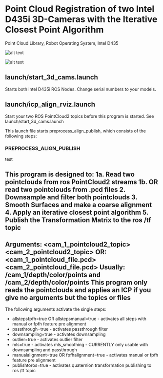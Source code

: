 # Point Cloud Registration of two Intel D435i 3D-Cameras with the Iterative Closest Point Algorithm 
Point Cloud Library, Robot Operating System, Intel D435

![alt text](https://repository-images.githubusercontent.com/215542871/3e9e6c00-24e2-11ea-9a2c-60b583b701e3)

![alt text](https://i.ibb.co/W3w2vqp/4000-3000-max.jpg)


## launch/start_3d_cams.launch
Starts both intel D435i ROS Nodes. Change serial numbers to your models.

## launch/icp_align_rviz.launch
Start your two ROS PointCloud2 topics before this program is started. See launch/start_3d_cams.launch

This launch file starts preprocess_align_publish, which consists of the following steps:

### PREPROCESS_ALIGN_PUBLISH 
test

This program is designed to:
 1a. Read two pointclouds from ros PointCloud2 streams
 1b. OR read two pointclouds from .pcd files
 2. Downsample and filter both pointclouds
 3. Smooth Surfaces and make a coarse alignment
 4. Apply an iterative closest point algorithm
 5. Publish the Transformation Matrix to the ros /tf topic
 ---------------------------------------------------------
 Arguments: <cam_1_pointcloud2_topic> <cam_2_pointcloud2_topic>
 OR: <cam_1_pointcloud_file.pcd> <cam_2_pointcloud_file.pcd>
 Usually: /cam_1/depth/color/points and /cam_2/depth/color/points
 This program only reads the pointclouds and applies an ICP if you give no arguments but the topics or files
 ---------------------------------------------------------
 The following arguments activate the single steps:
   * allstepsfpfh=true OR allstepsmanual=true    - activates all steps with manual or fpfh feature pre alignment
   * passthrough=true                            - activates passthrough filter
   * downsampling=true                           - activates downsampling
   * outlier=true                                - activates outlier filter
   * mls=true                                    - activates mls_smoothing  - CURRENTLY only usable with downsampling and passthrough
   * manualalignment=true OR fpfhalignment=true  - activates manual or fpfh feature pre alignment
   * publishtoros=true                           - activates quaternion transformation publishing to ros /tf topic

